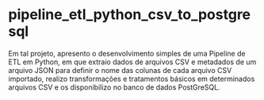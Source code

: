 # pipeline_etl_python_csv_to_postgresql
Em tal projeto, apresento o desenvolvimento simples de uma Pipeline de ETL em Python, em que extraio dados de arquivos CSV e metadados de um arquivo JSON para definir o nome das colunas de cada arquivo CSV importado, realizo transformações e tratamentos básicos em determinados arquivos CSV e os disponibilizo no banco de dados PostGreSQL. 
